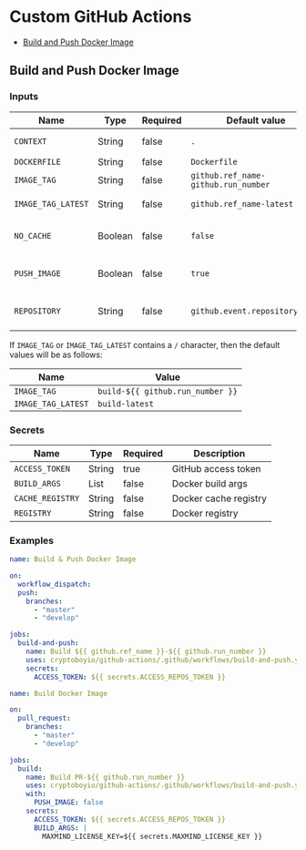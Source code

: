 # Custom GitHub Actions

- [Build and Push Docker Image](#build-and-push-docker-image)

## Build and Push Docker Image

### Inputs

| Name               | Type    | Required | Default value                       | Description                |
| ------------------ | ------- | -------- | ----------------------------------- | -------------------------- |
| `CONTEXT`          | String  | false    | `.`                                 | Docker context             |
| `DOCKERFILE`       | String  | false    | `Dockerfile`                        | Dockerfile                 |
| `IMAGE_TAG`        | String  | false    | `github.ref_name-github.run_number` | Image tag                  |
| `IMAGE_TAG_LATEST` | String  | false    | `github.ref_name-latest`            | Image tag latest           |
| `NO_CACHE`         | Boolean | false    | `false`                             | Build without cache        |
| `PUSH_IMAGE`       | Boolean | false    | `true`                              | Push image to the registry |
| `REPOSITORY`       | String  | false    | `github.event.repository.name`      | Repository in the registry |

If `IMAGE_TAG` or `IMAGE_TAG_LATEST` contains a `/` character, then the default values ​​will be as follows:

| Name               | Value                            |
| ------------------ | -------------------------------- |
| `IMAGE_TAG`        | `build-${{ github.run_number }}` |
| `IMAGE_TAG_LATEST` | `build-latest`                   |

### Secrets

| Name             | Type   | Required | Description           |
| ---------------- | ------ | -------- | --------------------- |
| `ACCESS_TOKEN`   | String | true     | GitHub access token   |
| `BUILD_ARGS`     | List   | false    | Docker build args     |
| `CACHE_REGISTRY` | String | false    | Docker сache registry |
| `REGISTRY`       | String | false    | Docker registry       |

### Examples

```yaml
name: Build & Push Docker Image

on:
  workflow_dispatch:
  push:
    branches:
      - "master"
      - "develop"

jobs:
  build-and-push:
    name: Build ${{ github.ref_name }}-${{ github.run_number }}
    uses: cryptoboyio/github-actions/.github/workflows/build-and-push.yaml@v1.0.0
    secrets:
      ACCESS_TOKEN: ${{ secrets.ACCESS_REPOS_TOKEN }}
```

```yaml
name: Build Docker Image

on:
  pull_request:
    branches:
      - "master"
      - "develop"

jobs:
  build:
    name: Build PR-${{ github.run_number }}
    uses: cryptoboyio/github-actions/.github/workflows/build-and-push.yaml@v1.0.0
    with:
      PUSH_IMAGE: false
    secrets:
      ACCESS_TOKEN: ${{ secrets.ACCESS_REPOS_TOKEN }}
      BUILD_ARGS: |
        MAXMIND_LICENSE_KEY=${{ secrets.MAXMIND_LICENSE_KEY }}
```
